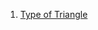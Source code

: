 1. [Type of Triangle](https://www.hackerrank.com/challenges/what-type-of-triangle/problem?isFullScreen=true)


